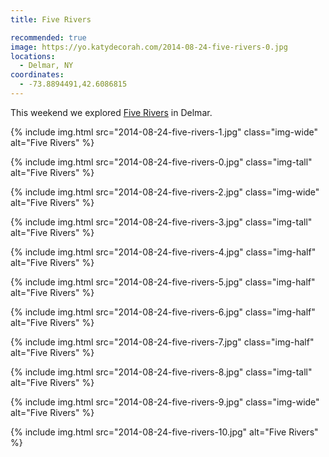 ```yaml
---
title: Five Rivers

recommended: true
image: https://yo.katydecorah.com/2014-08-24-five-rivers-0.jpg
locations:
  - Delmar, NY
coordinates:
  - -73.8894491,42.6086815
---
```


This weekend we explored [Five Rivers](http://www.friendsoffiverivers.org/) in Delmar.

<div class="photos">

{% include img.html src="2014-08-24-five-rivers-1.jpg" class="img-wide" alt="Five Rivers" %}

{% include img.html src="2014-08-24-five-rivers-0.jpg" class="img-tall" alt="Five Rivers" %}

{% include img.html src="2014-08-24-five-rivers-2.jpg" class="img-wide" alt="Five Rivers" %}

{% include img.html src="2014-08-24-five-rivers-3.jpg" class="img-tall" alt="Five Rivers" %}

{% include img.html src="2014-08-24-five-rivers-4.jpg" class="img-half" alt="Five Rivers" %}

{% include img.html src="2014-08-24-five-rivers-5.jpg" class="img-half" alt="Five Rivers" %}

{% include img.html src="2014-08-24-five-rivers-6.jpg" class="img-half" alt="Five Rivers" %}

{% include img.html src="2014-08-24-five-rivers-7.jpg" class="img-half" alt="Five Rivers" %}

{% include img.html src="2014-08-24-five-rivers-8.jpg" class="img-tall" alt="Five Rivers" %}

{% include img.html src="2014-08-24-five-rivers-9.jpg" class="img-wide" alt="Five Rivers" %}

{% include img.html src="2014-08-24-five-rivers-10.jpg" alt="Five Rivers" %}

</div>
